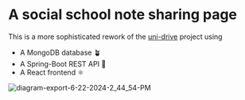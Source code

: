 # A social school note sharing page

This is a more sophisticated rework of the [uni-drive](https://github.com/philipAthanasopoulos/uni-drive) project using

* A MongoDB database 🪴
* A Spring-Boot REST API 🍃
* A React frontend ⚛️

![diagram-export-6-22-2024-2_44_54-PM](https://github.com/philipAthanasopoulos/Schoolio/assets/80889555/1c41e471-78bc-4a3e-ba7c-04df28f87f22)
